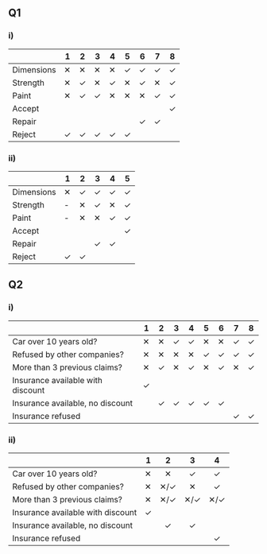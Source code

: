 ## Q1
### i)
|  | 1 | 2 | 3 | 4 | 5 | 6 | 7 | 8 |
| --- | --- | --- | --- | --- | --- | --- | --- | --- |
| Dimensions | ✕ | ✕ | ✕ | ✕ | ✓ | ✓ | ✓ | ✓ |
| Strength | ✕ | ✓ | ✕ | ✓ | ✕ | ✓ | ✕ | ✓ | 
| Paint | ✕ | ✓ | ✓ | ✕ | ✕ | ✕ | ✓ | ✓ |
| Accept |  |  |  |  |  |  |  | ✓ |
| Repair |  |  |  |  |  | ✓ | ✓ |  |
| Reject | ✓ | ✓ | ✓ | ✓ | ✓ |  |  |  |

### ii)
|  | 1 | 2 | 3 | 4 | 5 |
| --- | --- | --- | --- | --- | --- |
| Dimensions | ✕ | ✓ | ✓ | ✓ | ✓ |
| Strength | - | ✕ | ✓ | ✕ | ✓ | 
| Paint | - | ✕ | ✕ | ✓ | ✓ |
| Accept |  |  |  |  | ✓ |
| Repair |  |  | ✓ | ✓ |  |
| Reject | ✓ | ✓ |  |  |  |



## Q2
### i)
|  | 1 | 2 | 3 | 4 | 5 | 6 | 7 | 8 |
| --- | --- | --- | --- | --- | --- | --- | --- | --- |
| Car over 10 years old? | ✕ | ✕ | ✓ | ✓ | ✕ | ✕ | ✓ | ✓ | 
| Refused by other companies? | ✕ | ✕ | ✕ | ✕ | ✓ | ✓ | ✓ | ✓ |
| More than 3 previous claims? | ✕ | ✓ | ✕ | ✓ | ✕ | ✓ | ✕ | ✓ |
| Insurance available with discount | ✓ |  |  |  |  |  |  |  |
| Insurance available, no discount |  | ✓ | ✓ | ✓ | ✓ | ✓ |  |  |
| Insurance refused |  |  |  |  |  |  | ✓ | ✓ |

### ii)
|  | 1 | 2 | 3 | 4 |
| --- | --- | :---: | :---: | :---: |
| Car over 10 years old? | ✕ | ✕ | ✓ | ✓ |
| Refused by other companies? | ✕ | ✕/✓ | ✕ | ✓ |
| More than 3 previous claims? | ✕ | ✕/✓ | ✕/✓  | ✕/✓ |
| Insurance available with discount | ✓ |  |  |  |
| Insurance available, no discount |  | ✓ | ✓ |  |
| Insurance refused |  |  |  | ✓ |
